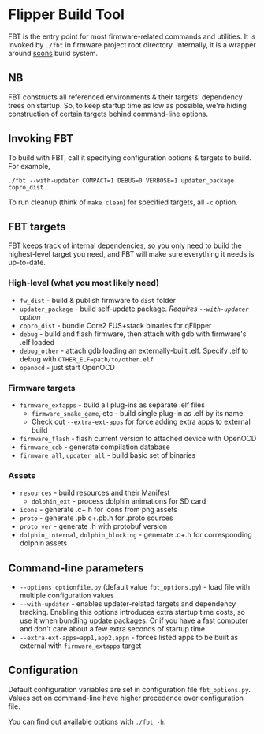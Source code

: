 # Flipper Build Tool

FBT is the entry point for most firmware-related commands and utilities.
It is invoked by `./fbt` in firmware project root directory. Internally, it is a wrapper around [scons](https://scons.org/) build system.

## NB 
FBT constructs all referenced environments & their targets' dependency trees on startup. So, to keep startup time as low as possible, we're hiding construction of certain targets behind command-line options.

## Invoking FBT
To build with FBT, call it specifying configuration options & targets to build. For example,

`./fbt --with-updater COMPACT=1 DEBUG=0 VERBOSE=1 updater_package copro_dist`

To run cleanup (think of `make clean`) for specified targets, all `-c` option.

## FBT targets
FBT keeps track of internal dependencies, so you only need to build the highest-level target you need, and FBT will make sure everything it needs is up-to-date.

### High-level (what you most likely need)
- `fw_dist` - build & publish firmware to `dist` folder
- `updater_package` - build self-update package. _Requires `--with-updater` option_
- `copro_dist` - bundle Core2 FUS+stack binaries for qFlipper
- `debug` - build and flash firmware, then attach with gdb with firmware's .elf loaded
- `debug_other` - attach gdb loading an externally-built .elf. Specify .elf to debug with `OTHER_ELF=path/to/other.elf`
- `openocd` - just start OpenOCD

### Firmware targets
- `firmware_extapps` - build all plug-ins as separate .elf files
    - `firmware_snake_game`, etc - build single plug-in as .elf by its name
    - Check out `--extra-ext-apps` for force adding extra apps to external build 
- `firmware_flash` - flash current version to attached device with OpenOCD
- `firmware_cdb` - generate compilation database
- `firmware_all`, `updater_all` - build basic set of binaries

### Assets
- `resources` - build resources and their Manifest
    - `dolphin_ext` - process dolphin animations for SD card 
- `icons` - generate .c+.h for icons from png assets
- `proto` - generate .pb.c+.pb.h for .proto sources
- `proto_ver` - generate .h with protobuf version 
- `dolphin_internal`, `dolphin_blocking` - generate .c+.h for corresponding dolphin assets
 

## Command-line parameters

- `--options optionfile.py` (default value `fbt_options.py`) - load file with multiple configuration values
- `--with-updater` - enables updater-related targets and dependency tracking. Enabling this options introduces extra startup time costs, so use it when bundling update packages. Or if you have a fast computer and don't care about a few extra seconds of startup time
- `--extra-ext-apps=app1,app2,appn` - forces listed apps to be built as external with  `firmware_extapps` target


## Configuration 
Default configuration variables are set in configuration file `fbt_options.py`. 
Values set on command-line have higher precedence over configuration file.

You can find out available options with `./fbt -h`.
